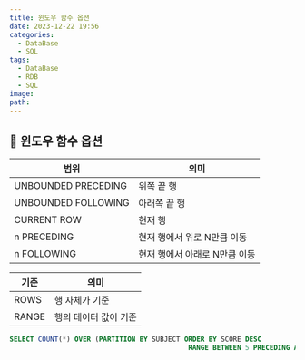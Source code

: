 ```yaml
---
title: 윈도우 함수 옵션
date: 2023-12-22 19:56
categories:
  - DataBase
  - SQL
tags:
  - DataBase
  - RDB
  - SQL
image: 
path:
---
```


## 🌈 윈도우 함수 옵션

|범위|의미|
|---|---|
|UNBOUNDED PRECEDING|위쪽 끝 행|
|UNBOUNDED FOLLOWING|아래쪽 끝 행|
|CURRENT ROW|현재 행|
|n PRECEDING|현재 행에서 위로 N만큼 이동|
|n FOLLOWING|현재 행에서 아래로 N만큼 이동|

|기준|의미|
|---|---|
|ROWS|행 자체가 기준|
|RANGE|행의 데이터 값이 기준|

```sql
SELECT COUNT(*) OVER (PARTITION BY SUBJECT ORDER BY SCORE DESC
											RANGE BETWEEN 5 PRECEDING AND 5 FOLLOWING) AS SIMILAR_COUNT // 본인 점수 +-5점
```
